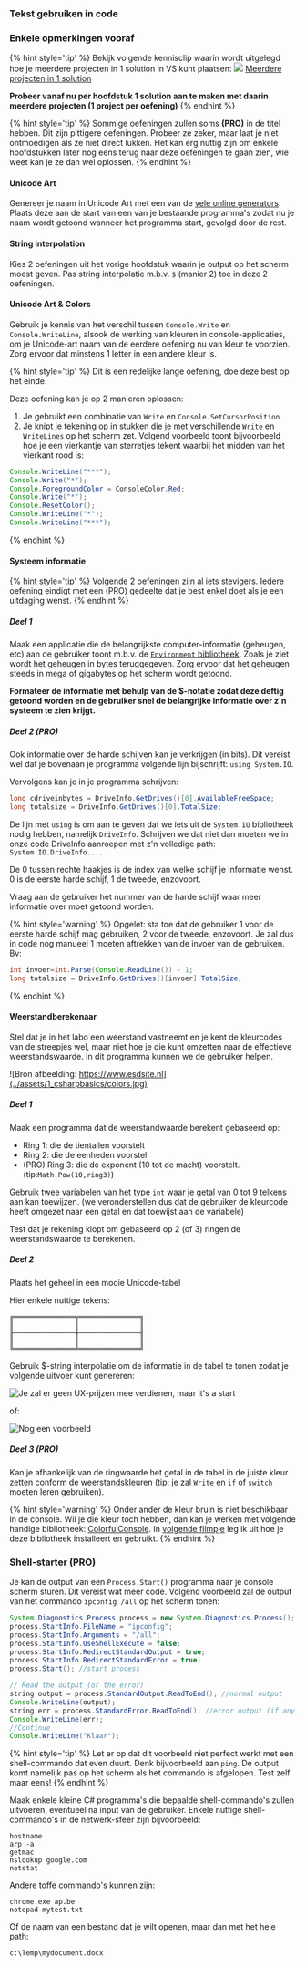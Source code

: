 ### Tekst gebruiken in code

<!---NOBOOKSTART--->
### Enkele opmerkingen vooraf

{% hint style='tip' %}
Bekijk volgende kennisclip waarin wordt uitgelegd hoe je meerdere projecten in 1 solution in VS kunt plaatsen:
![](../assets/infoclip.png)
[Meerdere projecten in 1 solution](https://ap.cloud.panopto.eu/Panopto/Pages/Viewer.aspx?id=a7eb4973-e87e-49a4-862e-ac47009783d6)

**Probeer vanaf nu per hoofdstuk 1 solution aan te maken met daarin meerdere projecten (1 project per oefening)**
{% endhint %}

<!---NOBOOKEND--->
{% hint style='tip' %}
Sommige oefeningen zullen soms **(PRO)** in de titel hebben. Dit zijn pittigere oefeningen. Probeer ze zeker, maar laat je niet ontmoedigen als ze niet direct lukken. Het kan erg nuttig zijn om enkele hoofdstukken later nog eens terug naar deze oefeningen te gaan zien, wie weet kan je ze dan wel oplossen.
{% endhint %}



#### Unicode Art

Genereer je naam in Unicode Art met een van de [vele online generators](https://www.google.com/search?q=unicode+art+generator&oq=unicode+art&aqs=chrome.0.0j69i57j0l2j0i22i30l3.3647j0j1&sourceid=chrome&ie=UTF-8). Plaats deze aan de start van een van je bestaande programma's zodat nu je naam wordt getoond wanneer het programma start, gevolgd door de rest.

#### String interpolation

Kies 2 oefeningen uit het vorige hoofdstuk waarin je output op het scherm moest geven. Pas string interpolatie m.b.v. ``$`` (manier 2) toe in deze 2 oefeningen.

#### Unicode Art & Colors

Gebruik je kennis van het verschil tussen `Console.Write`  en `Console.WriteLine`, alsook de werking van kleuren in console-applicaties, om je Unicode-art naam van de eerdere oefening nu van kleur te voorzien. Zorg ervoor dat minstens 1 letter in een andere kleur is.

{% hint style='tip' %}
Dit is een redelijke lange oefening, doe deze best op het einde.

Deze oefening kan je op 2 manieren oplossen:
1. Je gebruikt een combinatie van ``Write`` en ``Console.SetCursorPosition``
2. Je knipt je tekening op in stukken die je met verschillende ``Write`` en ``WriteLines`` op het scherm zet. Volgend voorbeeld toont bijvoorbeeld hoe je een vierkantje van sterretjes tekent waarbij het midden van het vierkant rood is:

```java
Console.WriteLine("***");
Console.Write("*");
Console.ForegroundColor = ConsoleColor.Red;
Console.Write("*");
Console.ResetColor();
Console.WriteLine("*");
Console.WriteLine("***");
```
{% endhint %}

#### Systeem informatie

{% hint style='tip' %}
Volgende 2 oefeningen zijn al iets stevigers. Iedere oefening eindigt met een (PRO) gedeelte dat je best enkel doet als je een uitdaging wenst.
{% endhint %}

##### Deel 1

Maak een applicatie die de belangrijkste computer-informatie (geheugen, etc) aan de gebruiker toont m.b.v. de [``Environment`` bibliotheek](https://docs.microsoft.com/en-us/dotnet/api/system.environment?view=netcore-3.1#properties).
Zoals je ziet wordt het geheugen in bytes teruggegeven. Zorg ervoor dat het geheugen steeds in mega of gigabytes op het scherm wordt getoond.

**Formateer de informatie met behulp van de $-notatie  zodat deze  deftig getoond worden en de gebruiker snel de belangrijke informatie over z'n systeem te zien krijgt.**

##### Deel 2 (PRO)

Ook informatie over de harde schijven kan je verkrijgen (in bits). 
Dit vereist wel dat je bovenaan je programma volgende lijn bijschrijft: ``using System.IO``. 

Vervolgens kan je in je programma schrijven:

```java
long cdriveinbytes = DriveInfo.GetDrives()[0].AvailableFreeSpace;  
long totalsize = DriveInfo.GetDrives()[0].TotalSize;  
```

De lijn met ``using`` is om aan te geven dat we iets uit de ``System.IO`` bibliotheek nodig hebben, namelijk ``DriveInfo``.
Schrijven we dat niet dan moeten we in onze code DriveInfo aanroepen met z'n volledige path: ``System.IO.DriveInfo....``

De 0 tussen rechte haakjes is de index van welke schijf je informatie wenst. 0 is de eerste harde schijf, 1 de tweede, enzovoort. 

Vraag aan de gebruiker het nummer van de harde schijf waar meer informatie over moet getoond worden. 

{% hint style='warning' %}
Opgelet: sta toe dat de gebruiker 1 voor de eerste harde schijf mag gebruiken, 2 voor de tweede, enzovoort. Je zal dus in code nog manueel 1 moeten aftrekken van de invoer van de gebruiken.
Bv:

```java
int invoer=int.Parse(Console.ReadLine()) - 1; 
long totalsize = DriveInfo.GetDrives()[invoer].TotalSize;  
```
{% endhint %}

#### Weerstandberekenaar

Stel dat je in het labo een weerstand vastneemt en je kent de kleurcodes van de streepjes wel, maar niet hoe je die kunt omzetten naar de effectieve weerstandswaarde. In dit programma kunnen we de gebruiker helpen.

![Bron afbeelding: https://www.esdsite.nl](../assets/1_csharpbasics/colors.jpg)

##### Deel 1

Maak een programma dat de weerstandwaarde berekent gebaseerd op:

* Ring 1: die de tientallen voorstelt
* Ring 2: die de eenheden voorstel
* (PRO) Ring 3: die de exponent (10 tot de macht) voorstelt. (tip:``Math.Pow(10,ring3)``)

Gebruik twee variabelen van het type ``int`` waar je getal van 0 tot 9 telkens aan kan toewijzen. (we veronderstellen dus dat de gebruiker de kleurcode heeft omgezet naar een getal en dat toewijst aan de variabele)

Test dat je rekening klopt om gebaseerd op 2 (of 3) ringen de weerstandswaarde te berekenen. 

##### Deel 2

Plaats het geheel in een mooie Unicode-tabel

Hier enkele nuttige tekens:

```
╔═══════════════╦═══════════════╗
║               ║               ║
╟───────────────╫───────────────╢
║               ║               ║
╚═══════════════╩═══════════════╝
```

Gebruik $-string interpolatie om de informatie in de tabel te tonen zodat je volgende uitvoer kunt genereren:

![Je zal er geen UX-prijzen mee verdienen, maar it's a start](../assets/1_csharpbasics/tabel.png)

of:

![Nog een voorbeeld](../assets/1_csharpbasics/tabel2.png)

##### Deel 3 (PRO)

Kan je afhankelijk van de ringwaarde het getal in de tabel in de juiste kleur zetten conform de weerstandskleuren (tip: je zal ``Write`` en ``if`` of ``switch`` moeten leren gebruiken).

{% hint style='warning' %}
Onder ander de kleur bruin is niet beschikbaar in de console. Wil je die kleur toch hebben, dan kan je werken met volgende handige bibliotheek: [ColorfulConsole](http://colorfulconsole.com/). In [volgende filmpje](https://ap.cloud.panopto.eu/Panopto/Pages/Viewer.aspx?id=87338728-f9ef-4201-8bd4-ac4c00988e72) leg ik uit hoe je deze bibliotheek installeert en gebruikt.
{% endhint %}

### Shell-starter (PRO)

Je kan de output van een ``Process.Start()`` programma naar je console scherm sturen. Dit vereist wat meer code. Volgend voorbeeld zal de output van het commando ``ipconfig /all`` op het scherm tonen:

```java
System.Diagnostics.Process process = new System.Diagnostics.Process();
process.StartInfo.FileName = "ipconfig";
process.StartInfo.Arguments = "/all"; 
process.StartInfo.UseShellExecute = false;
process.StartInfo.RedirectStandardOutput = true;
process.StartInfo.RedirectStandardError = true;
process.Start(); //start process

// Read the output (or the error)
string output = process.StandardOutput.ReadToEnd(); //normal output
Console.WriteLine(output);
string err = process.StandardError.ReadToEnd(); //error output (if any)
Console.WriteLine(err);
//Continue
Console.WriteLine("Klaar");
```

{% hint style='tip' %}
Let er op dat dit voorbeeld niet perfect werkt met een shell-commando dat even duurt. Denk bijvoorbeeld aan ``ping``. De output komt namelijk pas op het scherm als het commando is afgelopen. Test zelf maar eens!
{% endhint %}

Maak enkele kleine C# programma's die bepaalde shell-commando's zullen uitvoeren, eventueel na input van de gebruiker.
Enkele nuttige shell-commando's in de netwerk-sfeer zijn bijvoorbeeld:

<!---{line-numbers:false}--->
```text
hostname
arp -a
getmac
nslookup google.com
netstat
```

Andere toffe commando's kunnen zijn:

<!---{line-numbers:false}--->
```text
chrome.exe ap.be
notepad mytest.txt
```

Of de naam van een bestand dat je wilt openen, maar dan met het hele path:

<!---{line-numbers:false}--->
```text
c:\Temp\mydocument.docx
```

<!---{pagebreak}--->